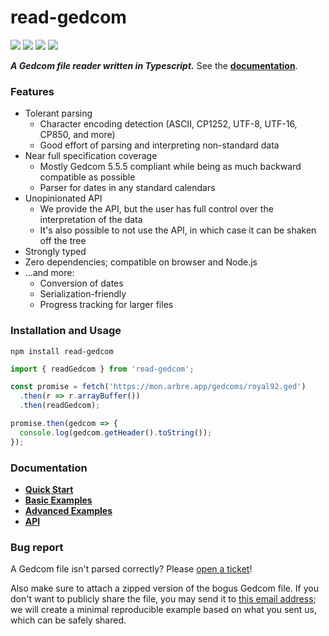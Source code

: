 # read-gedcom

![](https://github.com/arbre-app/read-gedcom/actions/workflows/build.yml/badge.svg)
![](https://img.shields.io/npm/v/read-gedcom?color=brightgreen)
![](https://img.shields.io/librariesio/dependents/npm/read-gedcom)
![](https://img.shields.io/npm/l/read-gedcom?color=brightgreen)

***A Gedcom file reader written in Typescript.*** See the **[documentation](https://docs.arbre.app/read-gedcom/)**.

### Features

* Tolerant parsing
  * Character encoding detection (ASCII, CP1252, UTF-8, UTF-16, CP850, and more)
  * Good effort of parsing and interpreting non-standard data
* Near full specification coverage
  * Mostly Gedcom 5.5.5 compliant while being as much backward compatible as possible
  * Parser for dates in any standard calendars
* Unopinionated API
  * We provide the API, but the user has full control over the interpretation of the data
  * It's also possible to not use the API, in which case it can be shaken off the tree
* Strongly typed
* Zero dependencies; compatible on browser and Node.js
* ...and more:
  * Conversion of dates
  * Serialization-friendly
  * Progress tracking for larger files

### Installation and Usage

```
npm install read-gedcom
```


```javascript
import { readGedcom } from 'read-gedcom';

const promise = fetch('https://mon.arbre.app/gedcoms/royal92.ged')
  .then(r => r.arrayBuffer())
  .then(readGedcom);

promise.then(gedcom => {
  console.log(gedcom.getHeader().toString());
});
```

### Documentation

* **[Quick Start](https://docs.arbre.app/read-gedcom/pages/Getting%20Started/quickstart)**
* **[Basic Examples](https://docs.arbre.app/read-gedcom/pages/Getting%20Started/basic-examples)**
* **[Advanced Examples](https://docs.arbre.app/read-gedcom/pages/Getting%20Started/advanced-examples)**
* **[API](https://docs.arbre.app/read-gedcom/modules)**

### Bug report

A Gedcom file isn't parsed correctly? Please [open a ticket](https://github.com/arbre-app/read-gedcom/issues)!

Also make sure to attach a zipped version of the bogus Gedcom file.
If you don't want to publicly share the file, you may send it to [this email address](https://github.com/arbre-app); we will create a minimal reproducible example based on what you sent us, which can be safely shared.
